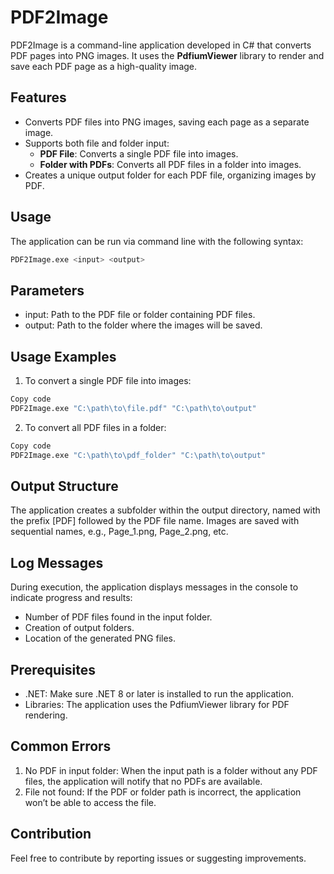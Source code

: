 # PDF2Image

PDF2Image is a command-line application developed in C# that converts PDF pages into PNG images. It uses the **PdfiumViewer** library to render and save each PDF page as a high-quality image.

## Features

- Converts PDF files into PNG images, saving each page as a separate image.
- Supports both file and folder input:
    - **PDF File**: Converts a single PDF file into images.
    - **Folder with PDFs**: Converts all PDF files in a folder into images.
- Creates a unique output folder for each PDF file, organizing images by PDF.

## Usage

The application can be run via command line with the following syntax:

```bash
PDF2Image.exe <input> <output>
```

## Parameters
- input: Path to the PDF file or folder containing PDF files.
- output: Path to the folder where the images will be saved.

## Usage Examples

1. To convert a single PDF file into images:

```bash
Copy code
PDF2Image.exe "C:\path\to\file.pdf" "C:\path\to\output"
```

2. To convert all PDF files in a folder:

```bash
Copy code
PDF2Image.exe "C:\path\to\pdf_folder" "C:\path\to\output"
```

## Output Structure
The application creates a subfolder within the output directory, named with the prefix [PDF] followed by the PDF file name. Images are saved with sequential names, e.g., Page_1.png, Page_2.png, etc.

## Log Messages
During execution, the application displays messages in the console to indicate progress and results:

- Number of PDF files found in the input folder.
- Creation of output folders.
- Location of the generated PNG files.

## Prerequisites
- .NET: Make sure .NET 8 or later is installed to run the application.
- Libraries: The application uses the PdfiumViewer library for PDF rendering.

## Common Errors
1. No PDF in input folder: When the input path is a folder without any PDF files, the application will notify that no PDFs are available.
2. File not found: If the PDF or folder path is incorrect, the application won’t be able to access the file.

## Contribution
Feel free to contribute by reporting issues or suggesting improvements.